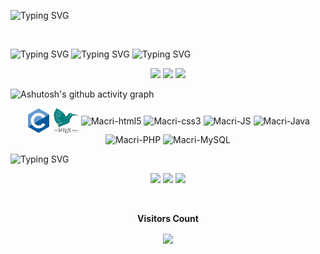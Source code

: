 
![Typing SVG](https://readme-typing-svg.herokuapp.com/?font=Fira+Code&color=8A2BE2&size=30&center=true&vCenter=true&width=1000&lines=Oie!+Aqui+é+a+Maria+Cristina!;Seja+Bem-Vindo(a)+ao+meu+portifólio!+:%29)

<div> <br> </div>

![Typing SVG](https://readme-typing-svg.herokuapp.com?font=Fira+Code&size=18&pause=10000&color=8A2BE2&height=30&width=790&random=false&separator=%3C&lines=Paran%C3%A1%2C+Brasil;)
![Typing SVG](https://readme-typing-svg.herokuapp.com?font=Fira+Code&pause=10000&color=8A2BE2&random=false&size=18&width=790&height=30&separator=%3C&lines=Cursando+5%C2%BA+per%C3%ADodo+de+Engenharia+de+Computa%C3%A7%C3%A3o+na+UTFPR-PB;)
![Typing SVG](https://readme-typing-svg.herokuapp.com?font=Fira+Code&size=18&pause=10000&color=8A2BE2&random=false&width=790&height=30&separator=%3C&lines=Aluna+de+Inicia%C3%A7%C3%A3o+Tecnol%C3%B3gica;)

<div align="center" justify-items="space-between">
       <img src="https://github-readme-stats.vercel.app/api?username=MacriFabiane&rank_icon=github&theme=midnight-purple&include_all_commits=true&count_private=true"  width="34%" /> 
         <img src="https://github-readme-streak-stats.herokuapp.com/?user=MacriFabiane&theme=midnight-purple" width="37.5%" />
       <img src="https://github-readme-stats.vercel.app/api/top-langs/?username=MacriFabiane&layout=compact&theme=midnight-purple" width="27%"/>
 <br>
</div>


![Ashutosh's github activity graph](https://github-readme-activity-graph.vercel.app/graph?username=MacriFabiane&bg_color=000000&color=8a2bee&line=8a2be2&point=330551&area=true&hide_border=true)

<div align="center" justify-items="space-between" border-top="200px">

   <img align="center" alt="Macri-C" height="40" width="40" src="https://raw.githubusercontent.com/devicons/devicon/master/icons/c/c-original.svg">  
   <img align="center" alt="Macri-LaTeX" height="40" width="40" src="https://raw.githubusercontent.com/github/explore/80688e429a7d4ef2fca1e82350fe8e3517d3494d/topics/latex/latex.png"> 
   <img align="center" alt="Macri-html5" height="40" width="40" src="https://cdn.jsdelivr.net/gh/devicons/devicon/icons/html5/html5-original-wordmark.svg" />  
   <img  align="center" alt="Macri-css3" height="40" width="40" src="https://cdn.jsdelivr.net/gh/devicons/devicon/icons/css3/css3-original-wordmark.svg" />  
   <img align="center" alt="Macri-JS" heigth="35" width="35" src="https://cdn.jsdelivr.net/gh/devicons/devicon/icons/javascript/javascript-original.svg"/> 
   <img align="center" alt="Macri-Java" height="40" width="40" src="https://cdn.jsdelivr.net/gh/devicons/devicon/icons/java/java-original.svg" />  
  <!- <img align="center" alt="Macri-Python" height="40" width="40" src="https://cdn.jsdelivr.net/gh/devicons/devicon/icons/python/python-original.svg" /> 
   <img align="center" alt="Macri-PHP" height="50" width="50"src="https://cdn.jsdelivr.net/gh/devicons/devicon@latest/icons/php/php-original.svg" />
   <img align="center" alt="Macri-MySQL" height="60" width="60" src="https://cdn.jsdelivr.net/gh/devicons/devicon@latest/icons/mysql/mysql-original-wordmark.svg" />
                  
   
   
 </div> 
   
![Typing SVG](https://readme-typing-svg.herokuapp.com?font=Fira+Code&weight=600&pause=10000&color=8A2BE2&background=CE90DE00&random=false&width=1500&height=52&lines=------------------------------------------------------------------------------------------------------------------------------------------------------------------------------------------------------------------------------------------)

<div align="center", justify-items="space-between"> 
 
  <a href="https://instagram.com/macrifabiane" target="_blank"><img src="https://img.shields.io/badge/-Instagram-%23E4405F?style=for-the-badge&logo=instagram&logoColor=white" target="_blank"></a>
  <a href = "mailto:mariacristinafabiane@gmail.com"><img src="https://img.shields.io/badge/-Gmail-%23333?style=for-the-badge&logo=gmail&logoColor=white" target="_blank"></a> 
  <a href = "https://www.linkedin.com/in/maria-cristina-fabiane/"><img src="https://img.shields.io/badge/-LinkedIn-%230077B5?style=for-the-badge&logo=linkedin&logoColor=white" target="_blank"></a>

</div>

<div align="center">
       <br><p align="centre"><b>Visitors Count</b></p>  
              <p align="center"><img width="20%" align="center" src="https://profile-counter.glitch.me/{MacriFabiane}/count.svg" /></p> 
       <br>
</div>


